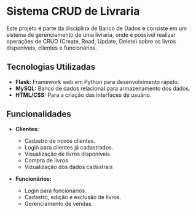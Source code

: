 # Sistema CRUD de Livraria

Este projeto é parte da disciplina de Banco de Dados e consiste em um sistema de gerenciamento de uma livraria, onde é possível realizar operações de CRUD (Create, Read, Update, Delete) sobre os livros disponíveis, clientes e funcionários.

## Tecnologias Utilizadas

- **Flask:** Framework web em Python para desenvolvimento rápido.
- **MySQL:** Banco de dados relacional para armazenamento dos dados.
- **HTML/CSS:** Para a criação das interfaces de usuário.

## Funcionalidades

- **Clientes:**
  - Cadastro de novos clientes.
  - Login para clientes já cadastrados.
  - Visualização de livros disponíveis.
  - Compra de livros
  - Vizualização dos dados cadastrais 

- **Funcionários:**
  - Login para funcionários.
  - Cadastro, edição e exclusão de livros.
  - Gerenciamento de vendas.
